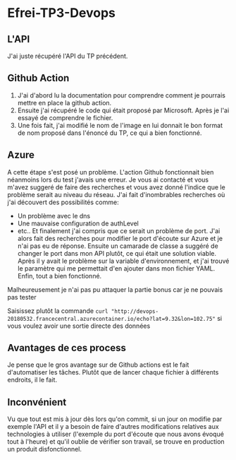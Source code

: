 # Efrei-TP3-Devops

## L'API
J'ai juste récupéré l'API du TP précédent.

## Github Action
1. J'ai d'abord lu la documentation pour comprendre comment je pourrais mettre en place la github action. 
2. Ensuite j'ai récupéré le code qui était proposé par Microsoft. Après je l'ai essayé de comprendre le fichier.
3. Une fois fait, j'ai modifié le nom de l'image en lui donnait le bon format de nom proposé dans l'énoncé du TP, ce qui a bien fonctionné.

## Azure
A cette étape s'est posé un problème. L'action Github fonctionnait bien néanmoins lors du test j'avais une erreur.
Je vous ai contacté et vous m'avez suggeré de faire des recherches et vous avez donné l'indice que le problème serait au niveau du réseau.
J'ai fait d'inombrables recherches où j'ai découvert des possibilités comme:
* Un problème avec le dns
* Une mauvaise configuration de authLevel
* etc..
Et finalement j'ai compris que ce serait un problème de port. J'ai alors fait des recherches pour modifier le port d'écoute sur Azure et je n'ai pas eu de réponse.
Ensuite un camarade de classe a suggéré de changer le port dans mon API plutôt, ce qui était une solution viable.
Après il y avait le problème sur la variable d'environnement, et j'ai trouvé le paramètre qui me permettait d'en ajouter dans mon fichier YAML.
Enfin, tout a bien fonctionné.

Malheureusement je n'ai pas pu attaquer la partie bonus car je ne pouvais pas tester 

Saisissez plutôt la commande ```curl "http://devops-20180532.francecentral.azurecontainer.io/echo?lat=9.32&lon=102.75"``` si vous voulez avoir une sortie directe des données


## Avantages de ces process
Je pense que le gros avantage sur de Github actions est le fait d'automatiser les tâches. Plutôt que de lancer chaque fichier à différents endroits, il le fait.

## Inconvénient
Vu que tout est mis à jour dès lors qu'on commit, si un jour on modifie par exemple l'API et il y a besoin de faire d'autres modifications relatives aux technologies à utiliser (l'exemple du port d'écoute que nous avons évoqué tout à l'heure) et qu'il oublie de vérifier son travail, se trouve en production un produit disfonctionnel.
